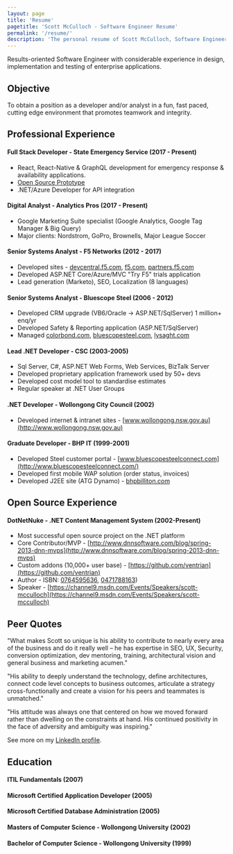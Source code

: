 ```yaml
---
layout: page
title: 'Resume'
pagetitle: 'Scott McCulloch - Software Engineer Resume'
permalink: '/resume/'
description: 'The personal resume of Scott McCulloch, Software Engineer from Wollongong, Australia.'
---
```


Results-oriented Software Engineer with considerable experience in design, implementation and testing of enterprise applications.

## Objective

To obtain a position as a developer and/or analyst in a fun, fast paced, cutting edge environment that promotes teamwork and integrity.

## Professional Experience

#### Full Stack Developer - State Emergency Service (2017 - Present)

- React, React-Native & GraphQL development for emergency response & availability applications.
- [Open Source Prototype](https://github.com/nswsesmembers/availability-poc)
- .NET/Azure Developer for API integration

#### Digital Analyst - Analytics Pros (2017 - Present)

- Google Marketing Suite specialist (Google Analytics, Google Tag Manager & Big Query)
- Major clients: Nordstrom, GoPro, Brownells, Major League Soccer

#### Senior Systems Analyst - F5 Networks (2012 - 2017)

- Developed sites - [devcentral.f5.com](https://devcentral.f5.com), [f5.com](https://f5.com), [partners.f5.com](https://partners.f5.com)
- Developed ASP.NET Core/Azure/MVC "Try F5" trials application
- Lead generation (Marketo), SEO, Localization (8 languages)

#### Senior Systems Analyst - Bluescope Steel (2006 - 2012)

- Developed CRM upgrade (VB6/Oracle -> ASP.NET/SqlServer) 1 million+ enq/yr
- Developed Safety & Reporting application (ASP.NET/SqlServer)
- Managed [colorbond.com](http://colorbond.com), [bluescopesteel.com](http://www.bluescopesteel.com), [lysaght.com](http://lysaght.com)

#### Lead .NET Developer - CSC (2003-2005)

- Sql Server, C#, ASP.NET Web Forms, Web Services, BizTalk Server
- Developed proprietary application framework used by 50+ devs
- Developed cost model tool to standardise estimates
- Regular speaker at .NET User Groups

#### .NET Developer - Wollongong City Council (2002)

- Developed internet & intranet sites - [www.wollongong.nsw.gov.au](http://www.wollongong.nsw.gov.au)

#### Graduate Developer - BHP IT (1999-2001)

- Developed Steel customer portal - [www.bluescopesteelconnect.com](http://www.bluescopesteelconnect.com/)
- Developed first mobile WAP solution (order status, invoices)
- Developed J2EE site (ATG Dynamo) - [bhpbilliton.com](http://bhpbilliton.com)

## Open Source Experience

#### DotNetNuke - .NET Content Management System (2002-Present)

- Most successful open source project on the .NET platform
- Core Contributor/MVP - [http://www.dnnsoftware.com/blog/spring-2013-dnn-mvps](http://www.dnnsoftware.com/blog/spring-2013-dnn-mvps)
- Custom addons (10,000+ user base) - [https://github.com/ventrian](https://github.com/ventrian)
- Author - ISBN: [0764595636](https://www.amazon.com/Professional-DotNetNuke-ASP-NET-Portals-Walker/dp/0764595636), [0471788163](https://www.amazon.com/Professional-DotNetNuke-Application-Framework-ASP-NET/dp/0471788163))
- Speaker - [https://channel9.msdn.com/Events/Speakers/scott-mcculloch](https://channel9.msdn.com/Events/Speakers/scott-mcculloch)

## Peer Quotes

"What makes Scott so unique is his ability to contribute to nearly every area of the business and do it really well – he has expertise in SEO, UX, Security, conversion optimization, dev mentoring, training, architectural vision and general business and marketing acumen."

"His ability to deeply understand the technology, define architectures, connect code level concepts to business outcomes, articulate a strategy cross-functionally and create a vision for his peers and teammates is unmatched."

"His attitude was always one that centered on how we moved forward rather than dwelling on the constraints at hand. His continued positivity in the face of adversity and ambiguity was inspiring."

See more on my [LinkedIn profile](https://www.linkedin.com/in/sjmcculloch/).

## Education

#### ITIL Fundamentals (2007)

#### Microsoft Certified Application Developer (2005)

#### Microsoft Certified Database Administration (2005)

#### Masters of Computer Science - Wollongong University (2002)

#### Bachelor of Computer Science - Wollongong University (1999)
